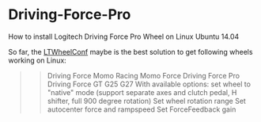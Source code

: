 # Driving-Force-Pro
How to install Logitech Driving Force Pro Wheel on Linux Ubuntu 14.04

So far, the [LTWheelConf](https://github.com/TripleSpeeder/LTWheelConf) maybe is the best solution to get following wheels working on Linux:
>>Driving Force
>>Momo Racing
>>Momo Force
>>Driving Force Pro
>>Driving Force GT
>>G25
>>G27
With available options:
>>set wheel to "native" mode (support separate axes and clutch pedal, H shifter, full 900 degree rotation)
>>Set wheel rotation range
>>Set autocenter force and rampspeed
>>Set ForceFeedback gain
  

